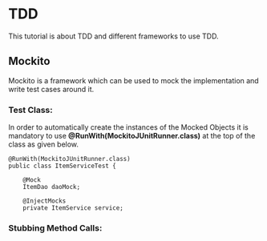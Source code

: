 # TDD

This tutorial is about TDD and different frameworks to use TDD.

## Mockito

Mockito is a framework which can be used to mock the implementation and write test cases around it.

### Test Class:

In order to automatically create the instances of the Mocked Objects it is mandatory to use **@RunWith(MockitoJUnitRunner.class)** at the top of the class as given below.


```
@RunWith(MockitoJUnitRunner.class)
public class ItemServiceTest {

    @Mock
    ItemDao daoMock;

    @InjectMocks
    private ItemService service;

```

### Stubbing Method Calls:
